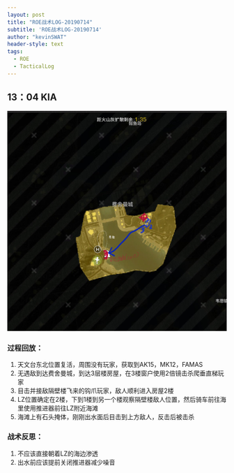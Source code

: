 ```yaml
---
layout: post
title: "ROE战术LOG-20190714"
subtitle: 'ROE战术LOG-20190714'
author: "kevinSWAT"
header-style: text
tags:
  - ROE
  - TacticalLog
---
```


## 13：04 KIA
![](/img/in-post/20190712130342_1.png)

### 过程回放：
1. 天文台东北位置复活，周围没有玩家，获取到AK15，MK12，FAMAS
2. 无遇敌到达费舍曼城，到达3层楼房屋，在3楼窗户使用2倍镜击杀爬垂直梯玩家
3. 目击并接敌隔壁楼飞来的钩爪玩家，敌人顺利进入房屋2楼
4. LZ位置确定在2楼，下到1楼到另一个楼观察隔壁楼敌人位置，然后骑车前往海里使用推进器前往LZ附近海滩
5. 海滩上有石头掩体，刚刚出水面后目击到上方敌人，反击后被击杀

### 战术反思：
1. 不应该直接朝着LZ的海边渗透
2. 出水前应该提前关闭推进器减少噪音